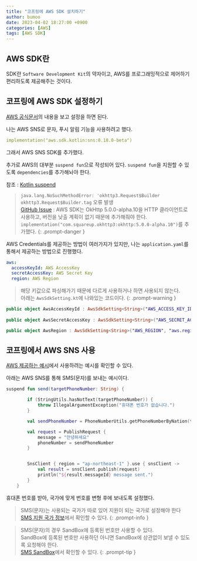 ```yaml
---
title: "코프링에 AWS SDK 설치하기"
author: bumoo
date: 2023-04-02 18:27:00 +0900
categories: [AWS]
tags: [AWS SDK]
---
```


## AWS SDK란

SDK란 `Software Development Kit`의 약자이고, AWS를 프로그래밍적으로 제어하기 편리하도록 제공해주는 것이다.

## 코프링에 AWS SDK 설정하기

[AWS 공식문서](https://docs.aws.amazon.com/sdk-for-kotlin/latest/developer-guide/home.html)의 내용을 보고 설정을 하면 된다.

나는 AWS SNS로 문자, 푸시 알림 기능을 사용하려고 했다.

```yml
implementation("aws.sdk.kotlin:sns:0.18.0-beta")
```

그래서 AWS SNS SDK를 추가했다. 

추가로 AWS의 대부분 `suspend fun`으로 작성되어 있다. `suspend fun`을 지원할 수 있도록 `dependencies`를 추가해놔야 한다.

참조 : [Kotlin suspend](https://nuritech.tistory.com/16)

> `java.lang.NoSuchMethodError: 'okhttp3.Request$Builder okhttp3.Request$Builder.tag` 오류 발생<br>
> [GitHub Issue](https://github.com/awslabs/aws-sdk-kotlin/issues/765#issuecomment-1374093175) : 
> AWS SDK는 OkHttp 5.0.0-alpha.10을 HTTP 클라이언트로 사용하고, 버전을 낮출 계획이 없기 때문에 추가해줘야 한다.<br>
> `implementation("com.squareup.okhttp3:okhttp:5.0.0-alpha.10")`를 추가했다.
{: .prompt-danger }

AWS Credentials를 제공하는 방법이 여러가지가 있지만, 나는 `application.yaml`를 통해서 제공하는 방법으로 진행했다.

```yml
aws:
  accessKeyId: AWS AccessKey
  secretAccessKey: AWS Secret Key
  region: AWS Region
```

> 해당 키값으로 파싱해가기 때문에 다르게 사용하거나 하면 사용되지 않는다.<br>
> 아래는 `AwsSdkSetting.kt`에 나와있는 코드이다.
{: .prompt-warning }

```kotlin
public object AwsAccessKeyId : AwsSdkSetting<String>("AWS_ACCESS_KEY_ID", "aws.accessKeyId")
 
public object AwsSecretAccessKey : AwsSdkSetting<String>("AWS_SECRET_ACCESS_KEY", "aws.secretAccessKey")

public object AwsRegion : AwsSdkSetting<String>("AWS_REGION", "aws.region")
```


## 코프링에서 AWS SNS 사용

[AWS 제공하는 예시](https://github.com/awsdocs/aws-doc-sdk-examples/tree/main/kotlin)에서 사용하려는 예시를 확인할 수 있다.

아래는 AWS SNS를 통해 SMS(문자)를 보내는 예시이다.

```kotlin
suspend fun send(targetPhoneNumber: String) {

        if (StringUtils.hasNotText(targetPhoneNumber)) {
            throw IllegalArgumentException("휴대폰 번호가 없습니다.")
        }

        val sendPhoneNumber = PhoneNumberUtils.getPhoneNumberByNation(targetPhoneNumber)

        val request = PublishRequest {
            message = "안녕하세요"
            phoneNumber = sendPhoneNumber
        }


        SnsClient { region = "ap-northeast-1" }.use { snsClient ->
            val result = snsClient.publish(request)
            println("${result.messageId} message sent.")
        }
    }
```

휴대폰 번호를 받아, 국가에 맞게 번호를 변형 후에 보내도록 설정했다.

> SMS(문자)는 사용되는 국가가 따로 있어 지원이 되는 국가로 설정해야 한다<br>
> [SMS 지원 국가 정보](https://docs.aws.amazon.com/ko_kr/sns/latest/dg/sns-supported-regions-countries.html)에서 확인할 수 있다.
{: .prompt-info }

> SMS(문자)의 경우 SandBox에 등록된 번호만 사용할 수 있다. <br>
> SandBox에 등록된 번호만 사용하던 아니면 SandBox에 상관없이 보낼 수 있도록 요청해야 한다.<br>
> [SMS SandBox](https://docs.aws.amazon.com/ko_kr/sns/latest/dg/sns-sms-sandbox.html)에서 확인할 수 있다.
{: .prompt-tip }